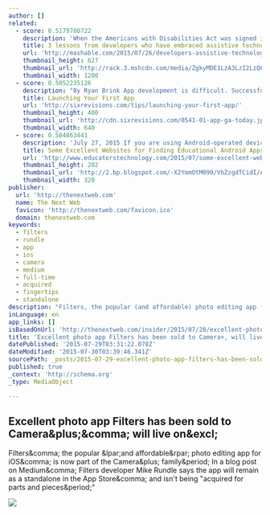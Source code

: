 ```yaml
---
author: []
related:
  - score: 0.5179780722
    description: 'When the Americans with Disabilities Act was signed into law 25 years ago, few could have imagined just how much would change as a result of the legislation. Fewer still could have imagined a world where almost anyone has access to pocket-sized computers that would open so many doors to people with disabilities.'
    title: 3 lessons from developers who have embraced assistive technology
    url: 'http://mashable.com/2015/07/26/developers-assistive-technology/'
    thumbnail_height: 627
    thumbnail_url: 'http://rack.3.mshcdn.com/media/ZgkyMDE1LzA3LzI2LzQ0L0FQXzI2MTQ4NDE2LjcwNGMyLmpwZwpwCXRodW1iCTEyMDB4NjI3IwplCWpwZw/159205d9/349/AP_261484163877.jpg'
    thumbnail_width: 1200
  - score: 0.5052235126
    description: "By Ryan Brink App development is difficult. Successful app launching is nearly impossible, especially given the millions of apps competing for your users' attention. I don't claim to be an expert on the topic of launching apps."
    title: Launching Your First App
    url: 'http://sixrevisions.com/tips/launching-your-first-app/'
    thumbnail_height: 400
    thumbnail_url: 'http://cdn.sixrevisions.com/0541-01-app-ga-today.jpg'
    thumbnail_width: 640
  - score: 0.504863441
    description: 'July 27, 2015 If you are using Android-operated devices in your instruction you probably are facing the challenge of finding reliable websites that curate Android educational apps. Another challenge is the fact that many popular educational apps are only available for iOS devices creating thus a huge deficit in the education section in Google Play app store.'
    title: Some Excellent Websites for Finding Educational Android Apps ~ Educational Technology and Mobile Learning
    url: 'http://www.educatorstechnology.com/2015/07/some-excellent-websites-for-finding-educational-websites.html'
    thumbnail_height: 202
    thumbnail_url: 'http://2.bp.blogspot.com/-X2YmmOtM090/VbZzgdTCidI/AAAAAAAAwZ8/AYE33oeqkys/s320/1.png'
    thumbnail_width: 320
publisher:
  url: 'http://thenextweb.com'
  name: The Next Web
  favicon: 'http://thenextweb.com/favicon.ico'
  domain: thenextweb.com
keywords:
  - filters
  - rundle
  - app
  - ios
  - camera
  - medium
  - full-time
  - acquired
  - fingertips
  - standalone
description: "Filters, the popular (and affordable) photo editing app for iOS, is now part of the Camera+ family. In a blog post on Medium, Filters developer Mike Rundle says the app will remain as a standalone in the App Store, and isn't being \"acquired for parts and pieces.\""
inLanguage: en
app_links: []
isBasedOnUrl: 'http://thenextweb.com/insider/2015/07/28/excellent-photo-app-filters-has-been-sold-to-camera-will-live-on/'
title: 'Excellent photo app Filters has been sold to Camera+, will live on!'
datePublished: '2015-07-29T03:31:22.078Z'
dateModified: '2015-07-30T03:39:46.341Z'
sourcePath: _posts/2015-07-29-excellent-photo-app-filters-has-been-sold-to-camera-will-l.md
published: true
_context: 'http://schema.org'
_type: MediaObject

---
```

<article style=""><h1>Excellent photo app Filters has been sold to Camera&amp;plus;&amp;comma; will live on&amp;excl;</h1><p>Filters&amp;comma; the popular &amp;lpar;and affordable&amp;rpar; photo editing app for iOS&amp;comma; is now part of the Camera&amp;plus; family&amp;period; In a blog post on Medium&amp;comma; Filters developer Mike Rundle says the app will remain as a standalone in the App Store&amp;comma; and isn't being "acquired for parts and pieces&amp;period;"</p><img src="http://cdn1.tnwcdn.com/wp-content/blogs.dir/1/files/2015/07/Screen-Shot-2015-07-28-at-10.31.31-AM.png" /></article>